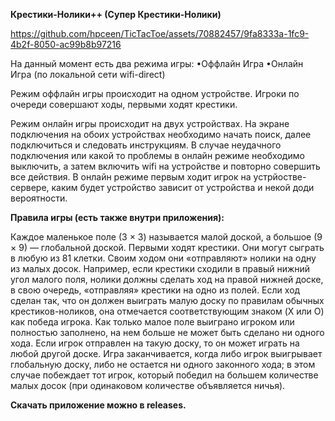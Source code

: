 **Крестики-Нолики++ (Супер Крестики-Нолики)**

https://github.com/hpceen/TicTacToe/assets/70882457/9fa8333a-1fc9-4b2f-8050-ac99b8b97216

На данный момент есть два режима игры:
•Оффлайн Игра
•Онлайн Игра (по локальной сети wifi-direct)

Режим оффлайн игры происходит на одном устройстве. Игроки по очереди совершают ходы, первыми ходят крестики.

Режим онлайн игры происходит на двух устройствах. На экране подключения на обоих устройствах необходимо начать поиск, далее подключиться и следовать инструкциям. 
В случае неудачного подключения или какой то проблемы в онлайн режиме необходимо выключить, а затем включить wifi на устройстве и повторно совершить все действия.
В онлайн режиме первым ходит игрок на устрйостве-сервере, каким будет устройство зависит от устройства и некой доди вероятности.

**Правила игры (есть также внутри приложения):**

Каждое маленькое поле (3 × 3) называется малой доской, а большое (9 × 9) — глобальной доской.
Первыми ходят крестики. Они могут сыграть в любую из 81 клетки. Своим ходом они «отправляют» нолики на одну из малых досок. Например, если крестики сходили в правый нижний угол малого поля, нолики должны сделать ход на правой нижней доске, в свою очередь, «отправляя» крестики на одно из полей.
Если ход сделан так, что он должен выиграть малую доску по правилам обычных крестиков-ноликов, она отмечается соответствующим знаком (X или O) как победа игрока. Как только малое поле выиграно игроком или полностью заполнено, на нем больше не может быть сделано ни одного хода. Если игрок отправлен на такую доску, то он может играть на любой другой доске.
Игра заканчивается, когда либо игрок выигрывает глобальную доску, либо не остается ни одного законного хода; в этом случае побеждает тот игрок, который победил на большем количестве малых досок (при одинаковом количестве объявляется ничья).

**Скачать приложение можно в releases.**

